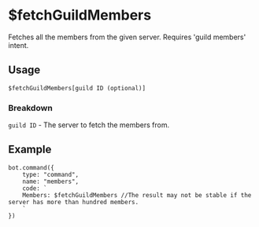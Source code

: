 # $fetchGuildMembers
Fetches all the members from the given server. Requires 'guild members' intent.

## Usage
```$fetchGuildMembers[guild ID (optional)]```

### Breakdown

`guild ID` - The server to fetch the members from.


## Example
```
bot.command({
    type: "command",
    name: "members",
    code: `
    Members: $fetchGuildMembers //The result may not be stable if the server has more than hundred members.
    `
})
```
